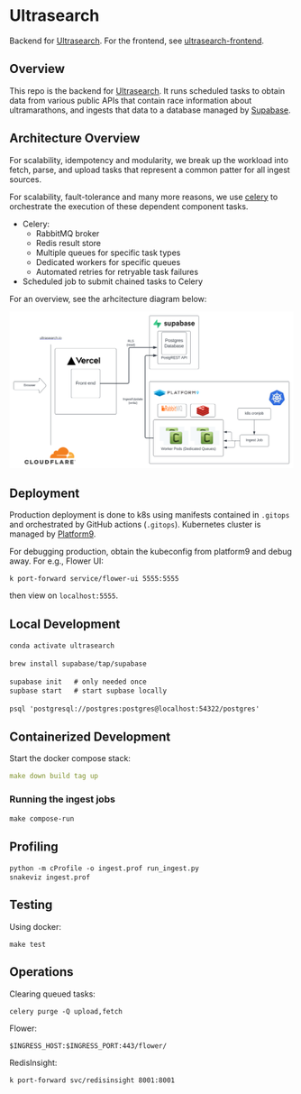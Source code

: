 # Ultrasearch

Backend for [Ultrasearch](https://ultrasearch.io).
For the frontend, see [ultrasearch-frontend](https://github.com/pdbaines/ultrasearch-frontend).

## Overview

This repo is the backend for [Ultrasearch](https://ultrasearch.io).
It runs scheduled tasks to obtain data from various public APIs
that contain race information about ultramarathons, and ingests
that data to a database managed by [Supabase](https://supabase.com).

## Architecture Overview

For scalability, idempotency and modularity, we break up the
workload into fetch, parse, and upload tasks that represent
a common patter for all ingest sources.

For scalability, fault-tolerance and many more reasons, we use
[celery](https://celeryproject.org) to orchestrate the execution of
these dependent component tasks. 

* Celery:
  * RabbitMQ broker
  * Redis result store
  * Multiple queues for specific task types
  * Dedicated workers for specific queues
  * Automated retries for retryable task failures
* Scheduled job to submit chained tasks to Celery

For an overview, see the arhcitecture diagram below:

<img src="ultrasearch.svg" alt="drawing" width="800"/>

## Deployment

Production deployment is done to k8s using manifests contained
in `.gitops` and orchestrated by GitHub actions (`.gitops`).
Kubernetes cluster is managed by [Platform9](platform9.com).

For debugging production, obtain the kubeconfig from platform9
and debug away. For e.g., Flower UI:
```
k port-forward service/flower-ui 5555:5555
```
then view on `localhost:5555`.

## Local Development

```commandline
conda activate ultrasearch

brew install supabase/tap/supabase

supabase init   # only needed once
supbase start   # start supbase locally

psql 'postgresql://postgres:postgres@localhost:54322/postgres'
```

## Containerized Development

Start the docker compose stack: 
```yaml
make down build tag up
```

### Running the ingest jobs

```
make compose-run
```

## Profiling

```
python -m cProfile -o ingest.prof run_ingest.py
snakeviz ingest.prof
```

## Testing

Using docker:
```
make test
```

## Operations

Clearing queued tasks:
```
celery purge -Q upload,fetch
```

Flower:
```
$INGRESS_HOST:$INGRESS_PORT:443/flower/
```

RedisInsight:
```
k port-forward svc/redisinsight 8001:8001
```
